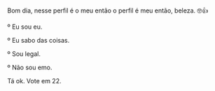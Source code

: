Bom dia, nesse perfil é o meu então o perfil é meu então, beleza.
🤓👍

º Eu sou eu.

º Eu sabo das coisas.

º Sou legal. 

º Não sou emo.

Tá ok. 
Vote em 22.
